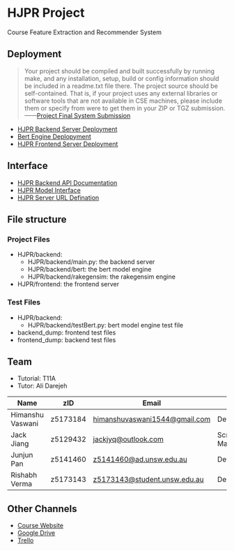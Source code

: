 # HJPR Project

Course Feature Extraction and Recommender System

## Deployment

> Your project should be compiled and built successfully by running make, and any installation, setup, build or config information should be included in a readme.txt file there.
> The project source should be self-contained. That is, if your project uses any external libraries or software tools that are not available in CSE machines, please include them or specify from were to get them in your ZIP or TGZ submission.
> ——[Project Final System Submission](https://webcms3.cse.unsw.edu.au/COMP9900/19T2/resources/27665)

- [HJPR Backend Server Deployment](./documentation/backend_deploy.md)
- [Bert Engine Deplopyment](./documentation/bert_deploy.txt)
- [HJPR Frontend Server Deployment](./documentation/frontend_deploy.md)

## Interface

- [HJPR Backend API Documentation](./documentation/backend_api.md)
- [HJPR Model Interface](./documentation/model_interface.md)
- [HJPR Server URL Defination](./documentation/server_url.md)

## File structure

### Project Files

- HJPR/backend:
  - HJPR/backend/main.py: the backend server
  - HJPR/backend/bert: the bert model engine
  - HJPR/backend/rakegensim: the rakegensim engine
- HJPR/frontend: the frontend server

### Test Files

- HJPR/backend:
  - HJPR/backend/testBert.py: bert model engine test file
- backend_dump: frontend test files
- frontend_dump: backend test files

## Team

- Tutorial: T11A
- Tutor: Ali Darejeh

| **Name**         | **zID**  | **Email**                     | **Role**               |
| ---------------- | -------- | ----------------------------- | ---------------------- |
| Himanshu Vaswani | z5173184 | himanshuvaswani1544@gmail.com | Developer              |
| Jack Jiang       | z5129432 | jackjyq@outlook.com           | Scrum Master/Developer |
| Junjun Pan       | z5141460 | z5141460@ad.unsw.edu.au       | Developer              |
| Rishabh Verma    | z5173143 | z5173143@student.unsw.edu.au  | Developer              |

## Other Channels

- [Course Website](https://webcms3.cse.unsw.edu.au/COMP9900/19T2/)
- [Google Drive](https://drive.google.com/drive/folders/17uxR4HrlkMTmWBHJNuZqe2dFg7krcCz2?usp=sharing)
- [Trello](https://trello.com/b/An48d5C7/hjpr)